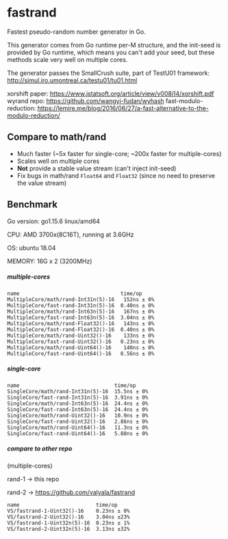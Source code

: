 # fastrand

Fastest pseudo-random number generator in Go. 

This generator comes from Go runtime per-M structure, and the init-seed is provided by Go runtime, which means you can't add your seed, but these methods scale very well on multiple cores.

The generator passes the SmallCrush suite, part of TestU01 framework: http://simul.iro.umontreal.ca/testu01/tu01.html

xorshift paper: https://www.jstatsoft.org/article/view/v008i14/xorshift.pdf
wyrand repo: https://github.com/wangyi-fudan/wyhash
fast-modulo-reduction: https://lemire.me/blog/2016/06/27/a-fast-alternative-to-the-modulo-reduction/



## Compare to math/rand

- Much faster (~5x faster for single-core; ~200x faster for multiple-cores)
- Scales well on multiple cores
- **Not** provide a stable value stream (can't inject init-seed)
- Fix bugs in math/rand `Float64` and `Float32`  (since no need to preserve the value stream)



## Benchmark

Go version: go1.15.6 linux/amd64

CPU: AMD 3700x(8C16T), running at 3.6GHz

OS: ubuntu 18.04

MEMORY: 16G x 2 (3200MHz)



##### multiple-cores

```
name                                 time/op
MultipleCore/math/rand-Int31n(5)-16   152ns ± 0%
MultipleCore/fast-rand-Int31n(5)-16  0.40ns ± 0%
MultipleCore/math/rand-Int63n(5)-16   167ns ± 0%
MultipleCore/fast-rand-Int63n(5)-16  3.04ns ± 0%
MultipleCore/math/rand-Float32()-16   143ns ± 0%
MultipleCore/fast-rand-Float32()-16  0.40ns ± 0%
MultipleCore/math/rand-Uint32()-16    133ns ± 0%
MultipleCore/fast-rand-Uint32()-16   0.23ns ± 0%
MultipleCore/math/rand-Uint64()-16    140ns ± 0%
MultipleCore/fast-rand-Uint64()-16   0.56ns ± 0%
```



##### single-core

```
name                               time/op
SingleCore/math/rand-Int31n(5)-16  15.5ns ± 0%
SingleCore/fast-rand-Int31n(5)-16  3.91ns ± 0%
SingleCore/math/rand-Int63n(5)-16  24.4ns ± 0%
SingleCore/fast-rand-Int63n(5)-16  24.4ns ± 0%
SingleCore/math/rand-Uint32()-16   10.9ns ± 0%
SingleCore/fast-rand-Uint32()-16   2.86ns ± 0%
SingleCore/math/rand-Uint64()-16   11.3ns ± 0%
SingleCore/fast-rand-Uint64()-16   5.88ns ± 0%
```



##### compare to other repo

(multiple-cores)

rand-1 -> this repo

rand-2 -> https://github.com/valyala/fastrand

```
name                         time/op
VS/fastrand-1-Uint32()-16    0.23ns ± 0%
VS/fastrand-2-Uint32()-16    3.04ns ±23%
VS/fastrand-1-Uint32n(5)-16  0.23ns ± 1%
VS/fastrand-2-Uint32n(5)-16  3.13ns ±32%
```

